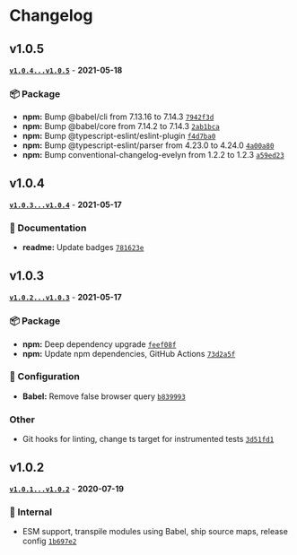 # Changelog

## v1.0.5

**[`v1.0.4...v1.0.5`](https://github.com/evelynhathaway/loose-rgb/compare/v1.0.4...v1.0.5)** - **2021-05-18**

### 📦 Package

- **npm:** Bump @babel/cli from 7.13.16 to 7.14.3 [`7942f3d`](https://github.com/evelynhathaway/loose-rgb/commit/7942f3d)
- **npm:** Bump @babel/core from 7.14.2 to 7.14.3 [`2ab1bca`](https://github.com/evelynhathaway/loose-rgb/commit/2ab1bca)
- **npm:** Bump @typescript-eslint/eslint-plugin [`f4d7ba0`](https://github.com/evelynhathaway/loose-rgb/commit/f4d7ba0)
- **npm:** Bump @typescript-eslint/parser from 4.23.0 to 4.24.0 [`4a00a80`](https://github.com/evelynhathaway/loose-rgb/commit/4a00a80)
- **npm:** Bump conventional-changelog-evelyn from 1.2.2 to 1.2.3 [`a59ed23`](https://github.com/evelynhathaway/loose-rgb/commit/a59ed23)

## v1.0.4

**[`v1.0.3...v1.0.4`](https://github.com/evelynhathaway/loose-rgb/compare/v1.0.3...v1.0.4)** - **2021-05-17**

### 📄 Documentation

- **readme:** Update badges [`781623e`](https://github.com/evelynhathaway/loose-rgb/commit/781623e)

## v1.0.3

**[`v1.0.2...v1.0.3`](https://github.com/evelynhathaway/loose-rgb/compare/v1.0.2...v1.0.3)** - **2021-05-17**

### 📦 Package

- **npm:** Deep dependency upgrade [`feef08f`](https://github.com/evelynhathaway/loose-rgb/commit/feef08f)
- **npm:** Update npm dependencies, GitHub Actions [`73d2a5f`](https://github.com/evelynhathaway/loose-rgb/commit/73d2a5f)

### 🔧 Configuration

- **Babel:** Remove false browser query [`b839993`](https://github.com/evelynhathaway/loose-rgb/commit/b839993)

### Other

- Git hooks for linting, change ts target for instrumented tests [`3d51fd1`](https://github.com/evelynhathaway/loose-rgb/commit/3d51fd1)

## v1.0.2

**[`v1.0.1...v1.0.2`](https://github.com/evelynhathaway/loose-rgb/compare/v1.0.1...v1.0.2)** - **2020-07-19**


### 🧹 Internal


- ESM support, transpile modules using Babel, ship source maps, release config [`1b697e2`](https://github.com/evelynhathaway/loose-rgb/commit/1b697e2)
